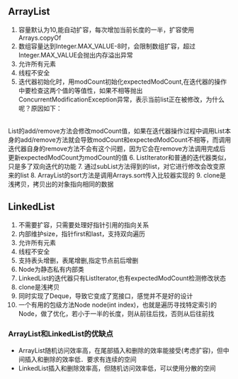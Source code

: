 ## ArrayList

1. 容量默认为10,能自动扩容，每次增加当前长度的一半，扩容使用Arrays.copyOf
2. 数组容量达到Integer.MAX_VALUE-8时，会限制数组扩容，超过Integer.MAX_VALUE会抛出内存溢出异常
3. 允许所有元素
4. 线程不安全
5. 迭代器初始化时，用modCount初始化expectedModCount,在迭代器的操作中要检查这两个值的等值性，如果不相等抛出ConcurrentModificationException异常，表示当前list正在被修改，为什么呢？原因如下：
<br>
List的add/remove方法会修改modCount值，如果在迭代器操作过程中调用List本身的add/remove方法就会导致modCount和expectedModCount不相等，而调用迭代器自身的remove方法不会有这个问题，因为它会在remove方法调用完成后更新expectedModCount为modCount的值
6. ListIterator和普通的迭代器类似，只是多了双向迭代的功能
7. 通过subList方法得到的list，对它进行修改会改变原来的list
8. ArrayList的sort方法是调用Arrays.sort传入比较器实现的
9. clone是浅拷贝，拷贝出的对象指向相同的数据

## LinkedList

1. 不需要扩容，只需要处理好指针引用的指向关系
2. 内部维护size，指针first和last，支持双向遍历
3. 允许所有元素
4. 线程不安全
5. 支持表头增删，表尾增删,指定节点前后增删
6. Node为静态私有内部类
7. LinkedList的迭代器只有ListIterator,也有expectedModCount检测修改状态
8. clone是浅拷贝
9. 同时实现了Deque，导致它变成了宽接口，感觉并不是好的设计
10. 一个有用的包级方法Node<E> node(int index)，也就是遍历寻找特定索引的Node，做了优化，若小于一半的长度，则从前往后找，否则从后往前找

### ArrayList和LinkedList的优缺点
- ArrayList随机访问效率高，在尾部插入和删除的效率能接受(考虑扩容)，但中间插入和删除的效率低．要求有连续的空间
- LinkedList插入和删除效率高，但随机访问效率低，可以使用分散的空间
